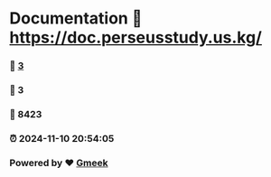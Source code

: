 # Documentation :link: https://doc.perseusstudy.us.kg/ 
### :page_facing_up: [3](https://doc.perseusstudy.us.kg//tag.html) 
### :speech_balloon: 3 
### :hibiscus: 8423 
### :alarm_clock: 2024-11-10 20:54:05 
### Powered by :heart: [Gmeek](https://github.com/Meekdai/Gmeek)
